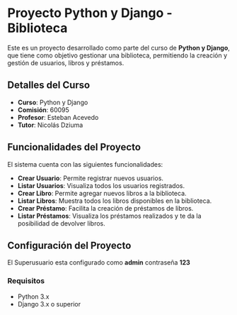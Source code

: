 # Proyecto Python y Django - Biblioteca

Este es un proyecto desarrollado como parte del curso de **Python y Django**, que tiene como objetivo gestionar una biblioteca, permitiendo la creación y gestión de usuarios, libros y préstamos.

## Detalles del Curso

- **Curso**: Python y Django
- **Comisión**: 60095
- **Profesor**: Esteban Acevedo
- **Tutor**: Nicolás Dziuma

## Funcionalidades del Proyecto

El sistema cuenta con las siguientes funcionalidades:

- **Crear Usuario**: Permite registrar nuevos usuarios.
- **Listar Usuarios**: Visualiza todos los usuarios registrados.
- **Crear Libro**: Permite agregar nuevos libros a la biblioteca.
- **Listar Libros**: Muestra todos los libros disponibles en la biblioteca.
- **Crear Préstamo**: Facilita la creación de préstamos de libros.
- **Listar Préstamos**: Visualiza los préstamos realizados y te da la posibilidad de devolver libros.

## Configuración del Proyecto

El Superusuario esta configurado como **admin** contraseña **123** 

### Requisitos

- Python 3.x
- Django 3.x o superior